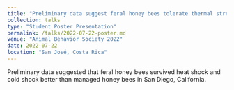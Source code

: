 ```yaml
---
title: "Preliminary data suggest feral honey bees tolerate thermal stress better than managed honey bees."
collection: talks
type: "Student Poster Presentation"
permalink: /talks/2022-07-22-poster.md
venue: "Animal Behavior Society 2022"
date: 2022-07-22
location: "San José, Costa Rica"
---
```


Preliminary data suggested that feral honey bees survived heat shock and cold shock better than managed honey bees in San Diego, California.

